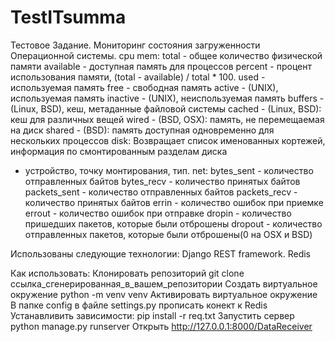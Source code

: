 # TestITsumma

Тестовое Задание.
Мониторинг состояния загруженности Операционной системы.
cpu
mem:
   total - общее количество физической памяти
   available - доступная память для процессов
   percent - процент использования памяти, (total - available) / total * 100.
   used - используемая память
   free - свободная память
   active - (UNIX), используемая память
   inactive - (UNIX), неиспользуемая память
   buffers - (Linux, BSD), кеш, метаданные файловой системы
   cached - (Linux, BSD): кеш для различных вещей
   wired - (BSD, OSX): память, не перемещаемая на диск
   shared - (BSD): память доступная одновременно для нескольких процессов
disk:
  Возвращает список именованных кортежей, информация по смонтированным разделам диска 
  - устройство, точку монтирования, тип.
net:
   bytes_sent - количество отправленных байтов
   bytes_recv - количество принятых байтов
   packets_sent - количество отправленных байтов
   packets_recv - количество принятых байтов
   errin - количество ошибок при приемке
   errout - количество ошибок при отправке
   dropin - количество пришедших пакетов, которые были отброшены
   dropout - количество отправленных пакетов, которые были отброшены(0 на OSX и BSD)
  
  Использованы следующие технологии: Django REST framework. Redis
  
  Как использовать:
    Клонировать репозиторий git clone ссылка_сгенерированная_в_вашем_репозитории
    Создать виртуальное окружение python -m venv venv
    Активировать виртуальное окружение
    В папке config в файле settings.py прописать конект к Redis
    Устанавливить зависимости: pip install -r req.txt
    Запустить сервер python manage.py runserver
    Открыть http://127.0.0.1:8000/DataReceiver

